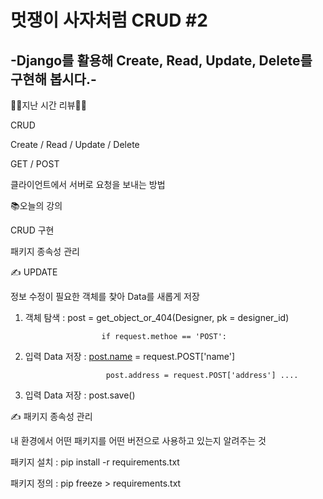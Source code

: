 # 멋쟁이 사자처럼 CRUD #2
## -Django를 활용해 Create, Read, Update, Delete를 구현해 봅시다.-

🙋‍♀️지난 시간 리뷰🙋‍♂️

CRUD

Create / Read / Update / Delete

GET / POST

클라이언트에서 서버로 요청을 보내는 방법

📚오늘의 강의

CRUD 구현

패키지 종속성 관리

✍ UPDATE

정보 수정이 필요한 객체를 찾아 Data를 새롭게 저장

1. 객체 탐색 : post = get_object_or_404(Designer, pk = designer_id)

                        if request.methoe == 'POST':

2. 입력 Data 저장 : [post.name](http://post.name) = request.POST['name']

                         post.address = request.POST['address'] ....

3. 입력 Data 저장 : post.save()

✍ 패키지 종속성 관리

내 환경에서 어떤 패키지를 어떤 버전으로 사용하고 있는지 알려주는 것

패키지 설치 : pip install -r requirements.txt

패키지 정의 : pip freeze > requirements.txt